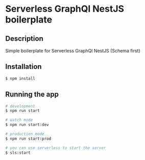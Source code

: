 # Serverless GraphQl NestJS boilerplate

## Description

Simple boilerplate for Serverless GraphQl NestJS (Schema first)

## Installation

```bash
$ npm install
```

## Running the app

```bash
# development
$ npm run start

# watch mode
$ npm run start:dev

# production mode
$ npm run start:prod

# you can use serverless to start the server
$ sls:start
```
